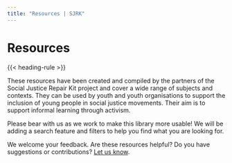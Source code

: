 ```yaml
---
title: "Resources | SJRK"
---
```

# Resources

{{< heading-rule >}}

These resources have been created and compiled by the partners of the Social Justice Repair Kit project and cover a wide range of subjects and contexts. They can be used by youth and youth organisations to support the inclusion of young people in social justice movements. Their aim is to support informal learning through activism.

Please bear with us as we work to make this library more usable! We will be adding a search feature and filters to help you find what you are looking for.

We welcome your feedback. Are these resources helpful? Do you have suggestions or contributions? [Let us know](https://wiki.fluidproject.org/display/fluid/Social+Justice+Repair+Kit#SocialJusticeRepairKit-JoinUsJoinUs).